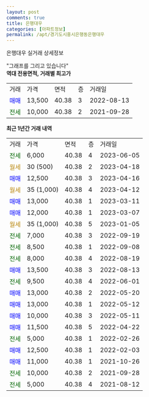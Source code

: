 ```yaml
---
layout: post
comments: true
title: 은행대우
categories: [아파트정보]
permalink: /apt/경기도시흥시은행동은행대우
---
```


은행대우 실거래 상세정보

<script type="text/javascript">
  google.charts.load('current', {'packages':['line', 'corechart']});
  google.charts.setOnLoadCallback(drawChart);

  function drawChart() {
    var data = new google.visualization.DataTable();
    data.addColumn('date', '거래일');
    data.addColumn('number', "매매");
    data.addColumn('number', "전세");
    data.addColumn('number', "전매");

    data.addRows([[new Date(Date.parse("2023-06-05")), null, 6000, null], [new Date(Date.parse("2023-04-18")), null, null, null], [new Date(Date.parse("2023-04-16")), 12500, null, null], [new Date(Date.parse("2023-04-12")), null, null, null], [new Date(Date.parse("2023-03-11")), 13000, null, null], [new Date(Date.parse("2023-03-07")), 12000, null, null], [new Date(Date.parse("2023-01-05")), null, null, null], [new Date(Date.parse("2022-09-19")), null, 7000, null], [new Date(Date.parse("2022-09-08")), null, 8500, null], [new Date(Date.parse("2022-08-19")), null, 8000, null], [new Date(Date.parse("2022-08-13")), 13500, null, null], [new Date(Date.parse("2022-06-01")), null, 9500, null], [new Date(Date.parse("2022-05-20")), 13000, null, null], [new Date(Date.parse("2022-05-12")), 13000, null, null], [new Date(Date.parse("2022-05-11")), 10000, null, null], [new Date(Date.parse("2022-04-22")), 11500, null, null], [new Date(Date.parse("2022-02-26")), null, 5000, null], [new Date(Date.parse("2022-02-03")), 12500, null, null], [new Date(Date.parse("2021-10-26")), 11000, null, null], [new Date(Date.parse("2021-09-28")), null, 10000, null], [new Date(Date.parse("2021-08-12")), null, 5000, null]]);

    var options = {
      hAxis: {
        format: 'yyyy/MM/dd'
      },    
      lineWidth: 0,
      pointsVisible: true,    
      title: '최근 1년간 유형별 실거래가 분포',
      legend: { position: 'bottom' }
    };

    var formatter = new google.visualization.NumberFormat({pattern:'###,###'} );
    formatter.format(data, 1);
    formatter.format(data, 2);
    
    setTimeout(function() {
        var chart = new google.visualization.LineChart(document.getElementById('columnchart_material'));
        chart.draw(data, (options));
        document.getElementById('loading').style.display = 'none';
    }, 200);
  }
</script>


<div id="loading" style="z-index:20; display: block; margin-left: 0px">"그래프를 그리고 있습니다"</div>
<div id="columnchart_material" style="width: 95%; margin-left: 0px; display: block"></div>
<!-- contents start -->
<b>역대 전용면적, 거래별 최고가</b>
<table class="sortable">
    <tr>
      <td>거래</td>
      <td>가격</td>
      <td>면적</td>
      <td>층</td>
      <td>거래일</td>
    </tr>
        <tr>
          <td><a style="color: blue">매매</a></td>
          <td>13,500</td>
          <td>40.38</td>
          <td>3</td>
          <td>2022-08-13</td>
        </tr>        
        <tr>
              <td><a style="color: darkgreen">전세</a></td>
              <td>10,000</td>
              <td>40.38</td>
              <td>2</td>
              <td>2021-09-28</td>
            </tr>        
    
</table>

<b>최근 1년간 거래 내역</b>

<table class="sortable">
    <tr>
      <td>거래</td>
      <td>가격</td>
      <td>면적</td>
      <td>층</td>
      <td>거래일</td>
    </tr>
    <tr>
      <td><a style="color: darkgreen">전세</a></td>
      <td>6,000</td>
      <td>40.38</td>
      <td>4</td>
      <td>2023-06-05</td>
    </tr>          <tr>
      <td><a style="color: darkgoldenrod">월세</a></td>
      <td>30 (500)</td>
      <td>40.38</td>
      <td>2</td>
      <td>2023-04-18</td>
    </tr>          <tr>
      <td><a style="color: blue">매매</a></td>
      <td>12,500</td>
      <td>40.38</td>
      <td>3</td>
      <td>2023-04-16</td>
    </tr>          <tr>
      <td><a style="color: darkgoldenrod">월세</a></td>
      <td>35 (1,000)</td>
      <td>40.38</td>
      <td>4</td>
      <td>2023-04-12</td>
    </tr>          <tr>
      <td><a style="color: blue">매매</a></td>
      <td>13,000</td>
      <td>40.38</td>
      <td>1</td>
      <td>2023-03-11</td>
    </tr>          <tr>
      <td><a style="color: blue">매매</a></td>
      <td>12,000</td>
      <td>40.38</td>
      <td>1</td>
      <td>2023-03-07</td>
    </tr>          <tr>
      <td><a style="color: darkgoldenrod">월세</a></td>
      <td>35 (1,000)</td>
      <td>40.38</td>
      <td>5</td>
      <td>2023-01-05</td>
    </tr>          <tr>
      <td><a style="color: darkgreen">전세</a></td>
      <td>7,000</td>
      <td>40.38</td>
      <td>3</td>
      <td>2022-09-19</td>
    </tr>          <tr>
      <td><a style="color: darkgreen">전세</a></td>
      <td>8,500</td>
      <td>40.38</td>
      <td>1</td>
      <td>2022-09-08</td>
    </tr>          <tr>
      <td><a style="color: darkgreen">전세</a></td>
      <td>8,000</td>
      <td>40.38</td>
      <td>4</td>
      <td>2022-08-19</td>
    </tr>          <tr>
      <td><a style="color: blue">매매</a></td>
      <td>13,500</td>
      <td>40.38</td>
      <td>3</td>
      <td>2022-08-13</td>
    </tr>          <tr>
      <td><a style="color: darkgreen">전세</a></td>
      <td>9,500</td>
      <td>40.38</td>
      <td>4</td>
      <td>2022-06-01</td>
    </tr>          <tr>
      <td><a style="color: blue">매매</a></td>
      <td>13,000</td>
      <td>40.38</td>
      <td>2</td>
      <td>2022-05-20</td>
    </tr>          <tr>
      <td><a style="color: blue">매매</a></td>
      <td>13,000</td>
      <td>40.38</td>
      <td>1</td>
      <td>2022-05-12</td>
    </tr>          <tr>
      <td><a style="color: blue">매매</a></td>
      <td>10,000</td>
      <td>40.38</td>
      <td>3</td>
      <td>2022-05-11</td>
    </tr>          <tr>
      <td><a style="color: blue">매매</a></td>
      <td>11,500</td>
      <td>40.38</td>
      <td>5</td>
      <td>2022-04-22</td>
    </tr>          <tr>
      <td><a style="color: darkgreen">전세</a></td>
      <td>5,000</td>
      <td>40.38</td>
      <td>1</td>
      <td>2022-02-26</td>
    </tr>          <tr>
      <td><a style="color: blue">매매</a></td>
      <td>12,500</td>
      <td>40.38</td>
      <td>1</td>
      <td>2022-02-03</td>
    </tr>          <tr>
      <td><a style="color: blue">매매</a></td>
      <td>11,000</td>
      <td>40.38</td>
      <td>1</td>
      <td>2021-10-26</td>
    </tr>          <tr>
      <td><a style="color: darkgreen">전세</a></td>
      <td>10,000</td>
      <td>40.38</td>
      <td>2</td>
      <td>2021-09-28</td>
    </tr>          <tr>
      <td><a style="color: darkgreen">전세</a></td>
      <td>5,000</td>
      <td>40.38</td>
      <td>4</td>
      <td>2021-08-12</td>
    </tr>      </table>
<!-- contents end -->    

